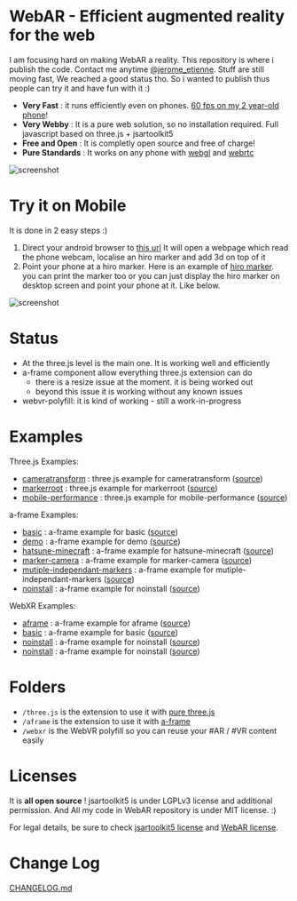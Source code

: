 # WebAR - Efficient augmented reality for the web

I am focusing hard on making WebAR a reality. 
This repository is where i publish the code.
Contact me anytime [@jerome_etienne](https://twitter.com/jerome_etienne).
Stuff are still moving fast, We reached a good status tho.
So i wanted to publish thus people can try it and have fun with it :)

- **Very Fast** : it runs efficiently even on phones. [60 fps on my 2 year-old phone](https://twitter.com/jerome_etienne/status/831333879810236421)!
- **Very Webby** : It is a pure web solution, so no installation required. Full javascript based on three.js + jsartoolkit5
- **Free and Open** : It is completly open source and free of charge!
- **Pure Standards** : It works on any phone with [webgl](http://caniuse.com/#feat=webgl) and [webrtc](http://caniuse.com/#feat=stream)

![screenshot](https://cloud.githubusercontent.com/assets/252962/23068128/40343608-f51a-11e6-8cb3-900e37a7f658.jpg)

# Try it on Mobile
It is done in 2 easy steps :)

1. Direct your android browser to [this url](https://jeromeetienne.github.io/WebAR/three.js/examples/mobile-performance.html)
  It will open a webpage which read the phone webcam, localise an hiro marker and add 3d on top of it
2. Point your phone at a hiro marker. Here is an example of [hiro marker](http://wibiwardhono.lecture.ub.ac.id/files/2015/01/HIRO.jpg).
  you can print the marker too or 
  you can just display the hiro marker on desktop screen and point your phone at it. Like below.

![screenshot](https://cloud.githubusercontent.com/assets/252962/23072106/73a0656c-f528-11e6-9fcd-3c900d1d47d3.jpg)

# Status
- At the three.js level is the main one. It is working well and efficiently
- a-frame component allow everything three.js extension can do
  - there is a resize issue at the moment. it is being worked out
  - beyond this issue it is working without any known issues
- webvr-polyfill: it is kind of working - still a work-in-progress

# Examples

Three.js Examples: 

- [cameratransform](https://jeromeetienne.github.io/WebAR/three.js/examples/cameratransform.html) : 
  three.js example for cameratransform
  ([source](https://github.com/jeromeetienne/WebAR/blob/master/three.js/examples/cameratransform.html))
- [markerroot](https://jeromeetienne.github.io/WebAR/three.js/examples/markerroot.html) : 
  three.js example for markerroot
  ([source](https://github.com/jeromeetienne/WebAR/blob/master/three.js/examples/markerroot.html))
- [mobile-performance](https://jeromeetienne.github.io/WebAR/three.js/examples/mobile-performance.html) : 
  three.js example for mobile-performance
  ([source](https://github.com/jeromeetienne/WebAR/blob/master/three.js/examples/mobile-performance.html))

a-frame Examples: 

- [basic](https://jeromeetienne.github.io/WebAR/three.js/examples/basic.html) : 
  a-frame example for basic
  ([source](https://github.com/jeromeetienne/WebAR/blob/master/three.js/examples/basic.html))
- [demo](https://jeromeetienne.github.io/WebAR/three.js/examples/demo.html) : 
  a-frame example for demo
  ([source](https://github.com/jeromeetienne/WebAR/blob/master/three.js/examples/demo.html))
- [hatsune-minecraft](https://jeromeetienne.github.io/WebAR/three.js/examples/hatsune-minecraft.html) : 
  a-frame example for hatsune-minecraft
  ([source](https://github.com/jeromeetienne/WebAR/blob/master/three.js/examples/hatsune-minecraft.html))
- [marker-camera](https://jeromeetienne.github.io/WebAR/three.js/examples/marker-camera.html) : 
  a-frame example for marker-camera
  ([source](https://github.com/jeromeetienne/WebAR/blob/master/three.js/examples/marker-camera.html))
- [mutiple-independant-markers](https://jeromeetienne.github.io/WebAR/three.js/examples/mutiple-independant-markers.html) : 
  a-frame example for mutiple-independant-markers
  ([source](https://github.com/jeromeetienne/WebAR/blob/master/three.js/examples/mutiple-independant-markers.html))
- [noinstall](https://jeromeetienne.github.io/WebAR/three.js/examples/noinstall.html) : 
  a-frame example for noinstall
  ([source](https://github.com/jeromeetienne/WebAR/blob/master/three.js/examples/noinstall.html))

WebXR Examples: 
- [aframe](https://jeromeetienne.github.io/WebAR/aframe/examples/aframe.html) : 
  a-frame example for aframe
  ([source](https://github.com/jeromeetienne/WebAR/blob/master/aframe/examples/aframe.html))
- [basic](https://jeromeetienne.github.io/WebAR/aframe/examples/basic.html) : 
  a-frame example for basic
  ([source](https://github.com/jeromeetienne/WebAR/blob/master/aframe/examples/basic.html))
- [noinstall](https://jeromeetienne.github.io/WebAR/aframe/examples/noinstall.html) : 
  a-frame example for noinstall
  ([source](https://github.com/jeromeetienne/WebAR/blob/master/aframe/examples/noinstall.html))
- [noinstall](https://jeromeetienne.github.io/WebAR/aframe/examples/noinstall.html) : 
  a-frame example for noinstall
  ([source](https://github.com/jeromeetienne/WebAR/blob/master/aframe/examples/noinstall.html))

# Folders
- ```/three.js``` is the extension to use it with [pure three.js](https://threejs.org)
- ```/aframe``` is the extension to use it with [a-frame](https://aframe.io)
- ```/webxr``` is the WebVR polyfill so you can reuse your #AR / #VR content easily

# Licenses
It is **all open source** ! jsartoolkit5 is under LGPLv3 license and additional permission.
And All my code in WebAR repository is under MIT license. :)

For legal details, be sure to check [jsartoolkit5 license](https://github.com/artoolkit/jsartoolkit5/blob/master/LICENSE.txt)
and [WebAR license](https://github.com/jeromeetienne/WebAR/blob/master/LICENSE.txt).


# Change Log
[CHANGELOG.md](https://github.com/jeromeetienne/WebAR/blob/master/CHANGELOG.md)
